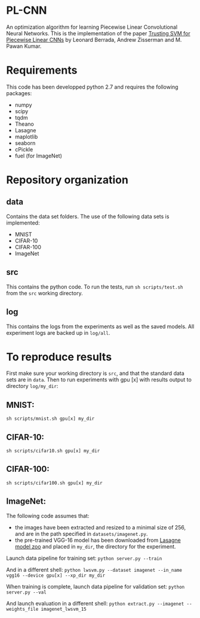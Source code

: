 # PL-CNN
An optimization algorithm for learning Piecewise Linear Convolutional Neural Networks.
This is the implementation of the paper [Trusting SVM for Piecewise Linear CNNs](https://arxiv.org/abs/1611.02185) by Leonard Berrada, Andrew Zisserman and M. Pawan Kumar.

# Requirements
This code has been developped python 2.7 and requires the following packages:
* numpy
* scipy
* tqdm
* Theano
* Lasagne
* maplotlib
* seaborn
* cPickle
* fuel (for ImageNet)

# Repository organization

## data

Contains the data set folders. The use of the following data sets is implemented:
* MNIST
* CIFAR-10
* CIFAR-100
* ImageNet

## src

This contains the python code. To run the tests, run `sh scripts/test.sh` from the `src` working directory.

## log

This contains the logs from the experiments as well as the saved models. All experiment logs are backed up in `log/all`.

# To reproduce results

First make sure your working directory is `src`, and that the standard data sets are in `data`.
Then to run experiments with gpu [x] with results output to directory `log/my_dir`:
## MNIST:
`sh scripts/mnist.sh gpu[x] my_dir`

## CIFAR-10:
`sh scripts/cifar10.sh gpu[x] my_dir`

## CIFAR-100:
`sh scripts/cifar100.sh gpu[x] my_dir`

## ImageNet:
The following code assumes that:
* the images have been extracted and resized to a minimal size of 256, and are in the path specified in `datasets/imagenet.py`.
* the pre-trained VGG-16 model has been downloaded from [Lasagne model zoo](https://s3.amazonaws.com/lasagne/recipes/pretrained/imagenet/vgg16.pkl) and placed in `my_dir`, the directory for the experiment.

Launch data pipeline for training set:
`python server.py --train`

And in a different shell:
`python lwsvm.py --dataset imagenet --in_name vgg16 --device gpu[x] --xp_dir my_dir`

When training is complete, launch data pipeline for validation set:
`python server.py --val`

And launch evaluation in a different shell:
`python extract.py --imagenet --weights_file imagenet_lwsvm_15`




